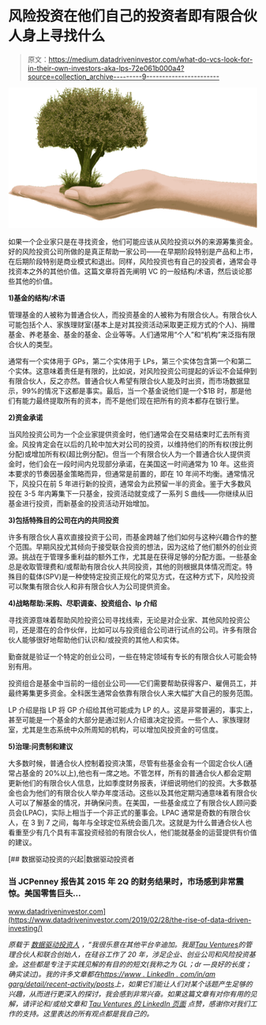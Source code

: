# 风险投资在他们自己的投资者即有限合伙人身上寻找什么

> 原文：<https://medium.datadriveninvestor.com/what-do-vcs-look-for-in-their-own-investors-aka-lps-72e061b000a4?source=collection_archive---------9----------------------->

![](img/538b28a56fece4c62d1db606066c2e5e.png)

如果一个企业家只是在寻找资金，他们可能应该从风险投资以外的来源筹集资金。好的风险投资公司所做的是真正帮助一家公司——在早期阶段特别是产品和上市，在后期阶段特别是商业模式和退出。同样，风险投资也有自己的投资者，通常会寻找资本之外的其他价值。这篇文章将首先阐明 VC 的一般结构/术语，然后谈论那些其他的价值。

**1)基金的结构/术语**

管理基金的人被称为普通合伙人，而投资基金的人被称为有限合伙人。有限合伙人可能包括个人、家族理财室(基本上是对其投资活动采取更正规方式的个人)、捐赠基金、养老基金、基金的基金、企业等等。人们通常用“个人”和“机构”来泛指有限合伙人的类型。

通常有一个实体用于 GPs，第二个实体用于 LPs，第三个实体包含第一个和第二个实体。这意味着责任是有限的，比如说，对风险投资公司提起的诉讼不会延伸到有限合伙人，反之亦然。普通合伙人希望有限合伙人能及时出资，而市场数据显示，99%的情况下这都是事实。最后，当一个基金说他们是一个$1B 时，那是他们有能力最终提取所有的资本，而不是他们现在把所有的资本都存在银行里。

**2)资金承诺**

当风险投资公司为一个企业家提供资金时，他们通常会在交易结束时汇去所有资金。风投肯定会在以后的几轮中加大对公司的投资，以维持他们的所有权(按比例分配)或增加所有权(超比例分配)。但当一个有限合伙人为一个普通合伙人提供资金时，他们会在一段时间内兑现部分承诺，在美国这一时间通常为 10 年。这些资本要求的节奏因基金策略而异，但通常是前置的，即在 10 年间不均衡。通常情况下，风投只在前 5 年进行新的投资，通常会为此预留一半的资金。鉴于大多数风投在 3-5 年内筹集下一只基金，投资活动就变成了一系列 S 曲线——你继续从旧基金进行投资，而新基金的投资活动开始增加。

**3)包括特殊目的公司在内的共同投资**

许多有限合伙人喜欢直接投资于公司，而基金跨越了他们如何与这种兴趣合作的整个范围。早期风投尤其倾向于接受联合投资的想法，因为这给了他们额外的创业资源。挑战在于管理多重利益的额外工作，尤其是在获得足够的分配方面。一些基金总是收取管理费和/或帮助有限合伙人共同投资，其他的则根据具体情况而定。特殊目的载体(SPV)是一种使特定投资正规化的常见方式，在这种方式下，风险投资可以聚集有限合伙人和非有限合伙人为公司提供资金。

**4)战略帮助:采购、尽职调查、投资组合、lp 介绍**

寻找资源意味着帮助风险投资公司寻找线索，无论是对企业家、其他风险投资公司，还是潜在的合作伙伴，比如可以与投资组合公司进行试点的公司。许多有限合伙人能够很好地帮助他们认识和/或投资的其他人和实体。

勤奋就是验证一个特定的创业公司，一些在特定领域有专长的有限合伙人可能会特别有用。

投资组合是基金中当前的一组创业公司——它们需要帮助获得客户、雇佣员工，并最终筹集更多资金。全科医生通常会依靠有限合伙人来大幅扩大自己的服务范围。

LP 介绍是指 LP 将 GP 介绍给其他可能成为 LP 的人。这是非常普遍的，事实上，甚至可能是一个基金的大部分是通过别人介绍谁决定投资。一些个人、家族理财室，尤其是生态系统中众所周知的机构，可以增加风投资金的可信度。

**5)治理:问责制和建议**

大多数时候，普通合伙人控制着投资决策，尽管有些基金会有一个固定合伙人(通常占基金的 20%以上),他也有一席之地。不管怎样，所有的普通合伙人都会定期更新他们的有限合伙人信息，比如季度财务报表，详细说明他们的投资。大多数基金也会为他们的有限合伙人举办年度活动。这些以及其他定期沟通意味着有限合伙人可以了解基金的情况，并确保问责。在美国，一些基金成立了有限合伙人顾问委员会(LPAC)，实际上相当于一个非正式的董事会。LPAC 通常是奇数的有限合伙人，在 3 到 7 之间，每年与全球定位系统会面几次。这就是为什么普通合伙人也看重至少有几个具有丰富投资经验的有限合伙人，他们能就基金的运营提供有价值的建议。

[](https://www.datadriveninvestor.com/2019/02/28/the-rise-of-data-driven-investing/) [## 数据驱动投资的兴起|数据驱动投资者

### 当 JCPenney 报告其 2015 年 2Q 的财务结果时，市场感到非常震惊。美国零售巨头…

www.datadriveninvestor.com](https://www.datadriveninvestor.com/2019/02/28/the-rise-of-data-driven-investing/) 

*原载于* [*数据驱动投资人*](https://www.datadriveninvestor.com/2020/06/01/what-do-vcs-look-for-in-their-own-investors-aka-lps) *，“我很乐意在其他平台辛迪加。我是*[*Tau Ventures*](https://www.linkedin.com/pulse/announcing-tau-ventures-amit-garg/)*的管理合伙人和联合创始人，在硅谷工作了 20 年，涉足企业、创业公司和风险投资基金。这些都是专注于实践见解的有目的的短文(我称之为 GL；dr —良好的长度；确实读过)。我的许多文章都在*[*https://www . LinkedIn . com/in/am garg/detail/recent-activity/posts*](https://www.linkedin.com/in/amgarg/detail/recent-activity/posts/)*上，如果它们能让人们对某个话题产生足够的兴趣，从而进行更深入的探讨，我会感到非常兴奋。如果这篇文章有对你有用的见解，请评论和/或给文章和* [*Tau Ventures 的 LinkedIn 页面*](https://www.linkedin.com/company/tauventures) *点赞，感谢你对我们工作的支持。这里表达的所有观点都是我自己的。*